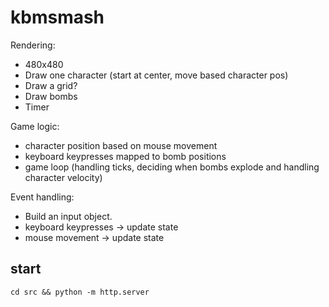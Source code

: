 # kbmsmash

Rendering:
- 480x480
- Draw one character (start at center, move based character pos)
- Draw a grid?
- Draw bombs
- Timer

Game logic:
- character position based on mouse movement
- keyboard keypresses mapped to bomb positions
- game loop (handling ticks, deciding when bombs explode and handling character velocity)

Event handling:
- Build an input object.
- keyboard keypresses -> update state
- mouse movement -> update state

## start

```
cd src && python -m http.server
```
